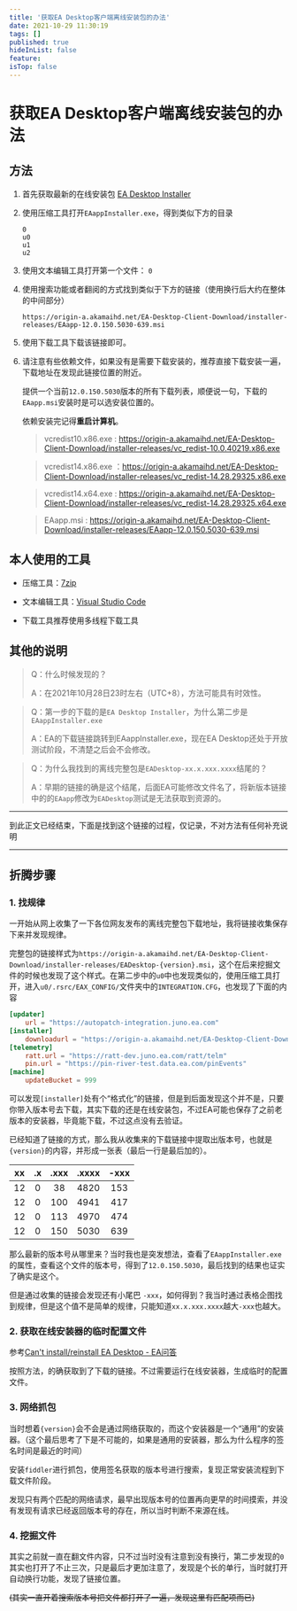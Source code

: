 ```yaml
---
title: '获取EA Desktop客户端离线安装包的办法'
date: 2021-10-29 11:30:19
tags: []
published: true
hideInList: false
feature: 
isTop: false
---
```



# 获取EA Desktop客户端离线安装包的办法

## 方法

1. 首先获取最新的在线安装包 [EA Desktop Installer](https://origin-a.akamaihd.net/EA-Desktop-Client-Download/installer-releases/EADesktopInstaller.exe)
2. 使用压缩工具打开`EAappInstaller.exe`，得到类似下方的目录
   ```
   0
   u0
   u1
   u2
   ```
3. 使用文本编辑工具打开第一个文件： `0` 
4. 使用搜索功能或者翻阅的方式找到类似于下方的链接（使用换行后大约在整体的中间部分）
   
   `https://origin-a.akamaihd.net/EA-Desktop-Client-Download/installer-releases/EAapp-12.0.150.5030-639.msi`

5. 使用下载工具下载该链接即可。
6. 请注意有些依赖文件，如果没有是需要下载安装的，推荐直接下载安装一遍，下载地址在发现此链接位置的附近。
   
   提供一个当前`12.0.150.5030`版本的所有下载列表，顺便说一句，下载的`EAapp.msi`安装时是可以选安装位置的。

   依赖安装完记得**重启计算机**。


   > vcredist10.x86.exe : https://origin-a.akamaihd.net/EA-Desktop-Client-Download/installer-releases/vc_redist-10.0.40219.x86.exe

   > vcredist14.x86.exe ：https://origin-a.akamaihd.net/EA-Desktop-Client-Download/installer-releases/vc_redist-14.28.29325.x86.exe

   > vcredist14.x64.exe : https://origin-a.akamaihd.net/EA-Desktop-Client-Download/installer-releases/vc_redist-14.28.29325.x64.exe

   > EAapp.msi : https://origin-a.akamaihd.net/EA-Desktop-Client-Download/installer-releases/EAapp-12.0.150.5030-639.msi


## 本人使用的工具
* 压缩工具：[7zip](https://www.7-zip.org/)

* 文本编辑工具：[Visual Studio Code](https://code.visualstudio.com/)

* 下载工具推荐使用多线程下载工具

## 其他的说明

>Q：什么时候发现的？
>
>A：在2021年10月28日23时左右（UTC+8），方法可能具有时效性。

>Q：第一步的下载的是`EA Desktop Installer`，为什么第二步是`EAappInstaller.exe`
>
>A：EA的下载链接跳转到EAappInstaller.exe，现在EA Desktop还处于开放测试阶段，不清楚之后会不会修改。

>Q：为什么我找到的离线完整包是`EADesktop-xx.x.xxx.xxxx`结尾的？
>
>A：早期的链接的确是这个结尾，后面EA可能修改文件名了，将新版本链接中的的`EAapp`修改为`EADesktop`测试是无法获取到资源的。

---

到此正文已经结束，下面是找到这个链接的过程，仅记录，不对方法有任何补充说明

---

## 折腾步骤

### 1. 找规律

一开始从网上收集了一下各位网友发布的离线完整包下载地址，我将链接收集保存下来并发现规律。

完整包的链接样式为`https://origin-a.akamaihd.net/EA-Desktop-Client-Download/installer-releases/EADesktop-{version}.msi`，这个在后来挖掘文件的时候也发现了这个样式。在第二步中的`u0`中也发现类似的，使用压缩工具打开，进入`u0/.rsrc/EAX_CONFIG/`文件夹中的`INTEGRATION.CFG`，也发现了下面的内容

```toml
[updater]
    url = "https://autopatch-integration.juno.ea.com"
[installer]
    downloadurl = "https://origin-a.akamaihd.net/EA-Desktop-Client-Download/installer-releases/EAappInstaller-{version}.exe"
[telemetry]
    ratt.url = "https://ratt-dev.juno.ea.com/ratt/telm"
    pin.url = "https://pin-river-test.data.ea.com/pinEvents"
[machine]
    updateBucket = 999
```

可以发现`[installer]`处有个“格式化”的链接，但是到后面发现这个并不是，只要你带入版本号去下载，其实下载的还是在线安装包，不过EA可能也保存了之前老版本的安装器，毕竟能下载，不过这点没有去验证。

已经知道了链接的方式，那么我从收集来的下载链接中提取出版本号，也就是`{version}`的内容，并形成一张表（最后一行是最后加的）。

|  xx | .x | .xxx | .xxxx | -xxx |
|:---:|:---:|:----:|:-----:|:----:|
| 12  | 0  | 38   | 4820  | 153  |
| 12  | 0  | 100  | 4941  | 417  |
| 12  | 0  | 113  | 4970  | 474  |
| 12  | 0  | 150  | 5030  | 639  |

那么最新的版本号从哪里来？当时我也是突发想法，查看了`EAappInstaller.exe`的属性，查看这个文件的版本号，得到了`12.0.150.5030`，最后找到的结果也证实了确实是这个。

但是通过收集的链接会发现还有小尾巴 `-xxx`，如何得到？我当时通过表格企图找到规律，但是这个值不是简单的规律，只能知道`xx.x.xxx.xxxx`越大`-xxx`也越大。

### 2. 获取在线安装器的临时配置文件

参考[Can't install/reinstall EA Desktop - EA问答 ](https://answers.ea.com/t5/Bug-Reports-Technical-Issues/Can-t-install-reinstall-EA-Desktop/td-p/9805968)

按照方法，的确获取到了下载的链接。不过需要运行在线安装器，生成临时的配置文件。

### 3. 网络抓包

当时想着`{version}`会不会是通过网络获取的，而这个安装器是一个“通用”的安装器。（这个最后思考了下是不可能的，如果是通用的安装器，那么为什么程序的签名时间是最近的时间）

安装`fiddler`进行抓包，使用签名获取的版本号进行搜索，复现正常安装流程到下载文件阶段。

发现只有两个匹配的网络请求，最早出现版本号的位置再向更早的时间摸索，并没有发现有请求已经返回版本号的存在，所以当时判断不来源在线。

### 4. 挖掘文件

其实之前就一直在翻文件内容，只不过当时没有注意到没有换行，第二步发现的`0`其实也打开了不止三次，只是最后才更加注意了，发现是个长的单行，当时就打开自动换行功能，发现了链接位置。

~~(其实一直开着搜索版本号把文件都打开了一遍，发现这里有匹配项而已)~~
